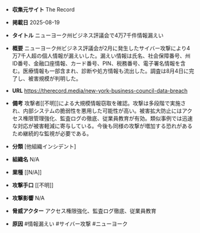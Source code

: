 - **収集元サイト**
The Record

- **掲載日**
2025-08-19

- **タイトル**
ニューヨーク州ビジネス評議会で4万7千件情報漏えい

- **概要**
ニューヨーク州ビジネス評議会が2月に発生したサイバー攻撃により4万7千人超の個人情報が漏えいした。漏えい情報は氏名、社会保障番号、州ID番号、金融口座情報、カード番号、PIN、税務番号、電子署名情報を含む。医療情報も一部含まれ、診断や処方情報も流出した。調査は8月4日に完了し、被害規模が判明した。

- **URL**
https://therecord.media/new-york-business-council-data-breach

- **備考**
攻撃者[[不明]]による大規模情報窃取を確認。攻撃は多段階で実施され、内部システムの脆弱性を悪用した可能性が高い。被害拡大防止にはアクセス権限管理強化、監査ログの徹底、従業員教育が有効。類似事例では迅速な対応が被害軽減に寄与している。今後も同様の攻撃が増加する恐れがあるため継続的な監視が必要である。

- **分類**
[他組織インシデント]

- **組織名**
N/A

- **業種**
[[N/A]]

- **攻撃手口**
[[不明]]

- **攻撃影響**
N/A

- **脅威アクター**
アクセス権限強化、監査ログ徹底、従業員教育

- **原因**
#情報漏えい #サイバー攻撃 #ニューヨーク
